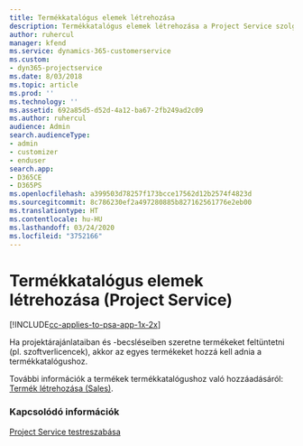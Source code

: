 ```yaml
---
title: Termékkatalógus elemek létrehozása
description: Termékkatalógus elemek létrehozása a Project Service szolgáltatásban
author: ruhercul
manager: kfend
ms.service: dynamics-365-customerservice
ms.custom:
- dyn365-projectservice
ms.date: 8/03/2018
ms.topic: article
ms.prod: ''
ms.technology: ''
ms.assetid: 692a85d5-d52d-4a12-ba67-2fb249ad2c09
ms.author: ruhercul
audience: Admin
search.audienceType:
- admin
- customizer
- enduser
search.app:
- D365CE
- D365PS
ms.openlocfilehash: a399503d78257f173bcce17562d12b2574f4823d
ms.sourcegitcommit: 8c786230ef2a497280885b827162561776e2eb00
ms.translationtype: HT
ms.contentlocale: hu-HU
ms.lasthandoff: 03/24/2020
ms.locfileid: "3752166"
---
```

# <a name="create-product-catalog-items-project-service"></a>Termékkatalógus elemek létrehozása (Project Service)

[!INCLUDE[cc-applies-to-psa-app-1x-2x](../includes/cc-applies-to-psa-app-1x-2x.md)]

Ha projektárajánlataiban és -becsléseiben szeretne termékeket feltüntetni (pl. szoftverlicencek), akkor az egyes termékeket hozzá kell adnia a termékkatalógushoz.  
  
 További információk a termékek termékkatalógushoz való hozzáadásáról: [Termék létrehozása (Sales)](../sales-enterprise/create-product-sales.md).  
  
### <a name="see-also"></a>Kapcsolódó információk  
 [Project Service testreszabása](../project-service/configure.md)
